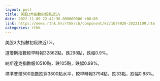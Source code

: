 ```yaml
---
layout: post
title: 美股3大指數初段跌近1%
date: 2022-11-09 22:42:30.000000000 +08:00
link: https://news.rthk.hk/rthk/ch/component/k2/1674920-20221109.htm
categories: rthk
---
```


美股3大指數初段跌近1%。

道瓊斯指數較早時報32862點，跌298點，跌幅0.9%。

納斯達克指數報10510點，跌105點，跌幅0.99%。

標準普爾500指數跌穿3800點水平，較早時報3794點，跌33點，跌幅0.88%。
